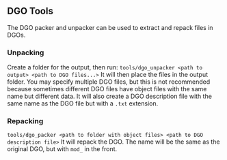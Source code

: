 ## DGO Tools
The DGO packer and unpacker can be used to extract and repack files in DGOs.

### Unpacking
Create a folder for the output, then run:
```tools/dgo_unpacker <path to output> <path to DGO files...>```
It will then place the files in the output folder. You may specify multiple DGO files, but this is not recommended because sometimes different DGO files have object files with the same name but different data.  It will also create a DGO description file with the same name as the DGO file but with a `.txt` extension.

### Repacking
```tools/dgo_packer <path to folder with object files> <path to DGO description file>```
It will repack the DGO. The name will be the same as the original DGO, but with `mod_` in the front.